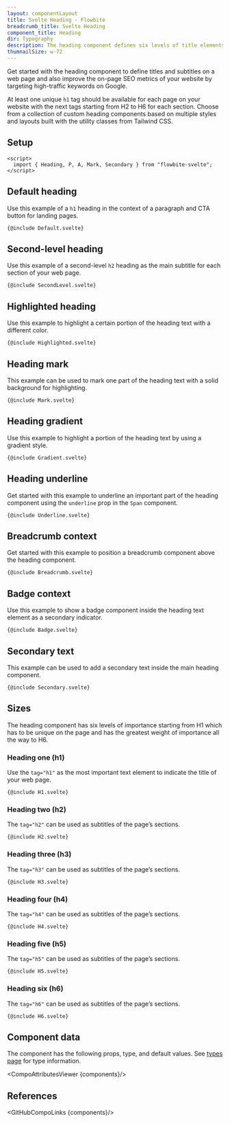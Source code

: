 ```yaml
---
layout: componentLayout
title: Svelte Heading - Flowbite
breadcrumb_title: Svelte Heading
component_title: Heading
dir: Typography
description: The heading component defines six levels of title elements from H1 to H6 that are used as titles and subtitles on a web page based on multiple styles and layouts
thumnailSize: w-72
---
```


<script>
  import { CompoAttributesViewer, GitHubCompoLinks, toKebabCase } from '../../utils'
  import { A, Heading, Breadcrumb, BreadcrumbItem } from '$lib';

  const components = 'Heading, P, A, Mark, Secondary'
</script>

Get started with the heading component to define titles and subtitles on a web page and also improve the on-page SEO metrics of your website by targeting high-traffic keywords on Google.

At least one unique `h1` tag should be available for each page on your website with the next tags starting from H2 to H6 for each section. Choose from a collection of custom heading components based on multiple styles and layouts built with the utility classes from Tailwind CSS.

## Setup

```svelte example hideOutput
<script>
  import { Heading, P, A, Mark, Secondary } from "flowbite-svelte";
</script>
```

## Default heading

Use this example of a `h1` heading in the context of a paragraph and CTA button for landing pages.

```svelte example
{@include Default.svelte}
```

## Second-level heading

Use this example of a second-level `h2` heading as the main subtitle for each section of your web page.

```svelte example
{@include SecondLevel.svelte}
```

## Highlighted heading

Use this example to highlight a certain portion of the heading text with a different color.

```svelte example
{@include Highlighted.svelte}
```

## Heading mark

This example can be used to mark one part of the heading text with a solid background for highlighting.

```svelte example
{@include Mark.svelte}
```

## Heading gradient

Use this example to highlight a portion of the heading text by using a gradient style.

```svelte example
{@include Gradient.svelte}
```

## Heading underline

Get started with this example to underline an important part of the heading component using the `underline` prop in the `Span` component.

```svelte example
{@include Underline.svelte}
```

## Breadcrumb context

Get started with this example to position a breadcrumb component above the heading component.

```svelte example
{@include Breadcrumb.svelte}
```

## Badge context

Use this example to show a badge component inside the heading text element as a secondary indicator.

```svelte example
{@include Badge.svelte}
```

## Secondary text

This example can be used to add a secondary text inside the main heading component.

```svelte example
{@include Secondary.svelte}
```

## Sizes

The heading component has six levels of importance starting from H1 which has to be unique on the page and has the greatest weight of importance all the way to H6.

### Heading one (h1)

Use the `tag="h1"` as the most important text element to indicate the title of your web page.

```svelte example
{@include H1.svelte}
```

### Heading two (h2)

The `tag="h2"` can be used as subtitles of the page’s sections.

```svelte example
{@include H2.svelte}
```

### Heading three (h3)

The `tag="h3"` can be used as subtitles of the page’s sections.

```svelte example
{@include H3.svelte}
```

### Heading four (h4)

The `tag="h4"` can be used as subtitles of the page’s sections.

```svelte example
{@include H4.svelte}
```

### Heading five (h5)

The `tag="h5"` can be used as subtitles of the page’s sections.

```svelte example
{@include H5.svelte}
```

### Heading six (h6)

The `tag="h6"` can be used as subtitles of the page’s sections.

```svelte example
{@include H6.svelte}
```

## Component data

The component has the following props, type, and default values. See [types page](/docs/pages/typescript) for type information.

<CompoAttributesViewer {components}/>

## References

<GitHubCompoLinks {components}/>
